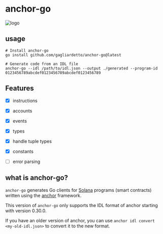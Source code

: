 # anchor-go

![logo](logo.png)

## usage

```
# Install anchor-go
go install github.com/gagliardetto/anchor-go@latest

# Generate code from an IDL file
anchor-go --idl /path/to/idl.json --output ./generated --program-id 0123456789abcdef0123456789abcdef0123456789
```

## Features

- [x] instructions
- [x] accounts
- [x] events
- [x] types
- [x] handle tuple types
- [x] constants
- [ ] error parsing


## what is anchor-go?

`anchor-go` generates Go clients for [Solana](https://solana.com/) programs (smart contracts) written using the [anchor](https://github.com/solana-foundation/anchor) framework.

This version of `anchor-go` only supports the IDL format of anchor starting with version 0.30.0.

If you have an older version of anchor, you can use `anchor idl convert <my-old-idl.json>` to convert it to the new format.

